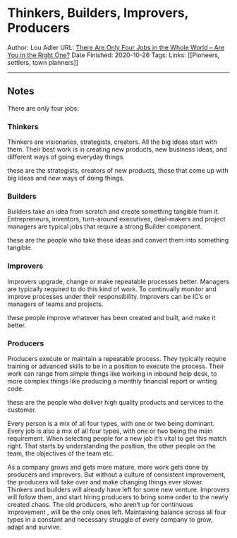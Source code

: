 # Thinkers, Builders, Improvers, Producers
Author: Lou Adler
URL: [There Are Only Four Jobs in the Whole World – Are You in the Right One?](https://www.linkedin.com/pulse/20130502173937-15454-there-are-only-four-jobs-in-the-whole-world-are-you-in-the-right-one/)
Date Finished: 2020-10-26
Tags: 
Links: [[Pioneers, settlers, town planners]]
- - - -
## Notes
There are only four jobs: 

### Thinkers
Thinkers are visionaries, strategists, creators. All the big ideas start with them. Their best work is in creating new products, new business ideas, and different ways of going everyday things.

these are the strategists, creators of new products, those that come up with big ideas and new ways of doing things.

### Builders
Builders take an idea from scratch and create something tangible from it. Entrepreneurs, inventors, turn-around executives, deal-makers and project managers are typical jobs that require a strong Builder component.

these are the people who take these ideas and convert them into something tangible.

### Improvers
Improvers upgrade, change or make repeatable processes better. Managers are typically required to do this kind of work. To continually monitor and improve processes under their responsibility. Improvers can be IC’s or managers of teams and projects.

these people improve whatever has been created and built, and make it better.

### Producers
Producers execute or maintain a repeatable process. They typically require training or advanced skills to be in a position to execute the process. Their work can range from simple things like working in inbound help desk, to more complex things like producing a monthly financial report or writing code.

these are the people who deliver high quality products and services to the customer.

Every person is a mix of all four types, with one or two being dominant. Every job is also a mix of all four types, with one or two being the main requirement. When selecting people for a new job it’s vital to get this match right. That starts by understanding the position, the other people on the team, the objectives of the team etc.

As a company grows and gets more mature, more work gets done by producers and improvers. But without a culture of consistent improvement, the producers will take over and make changing things ever slower. Thinkers and builders will already have left for some new venture. Improvers will follow them, and start hiring producers to bring some order to the newly created chaos. The old producers, who aren’t up for continuous improvement , will be the only ones left. Maintaining balance across all four types in a constant and necessary struggle of every company to grow, adapt and survive.
